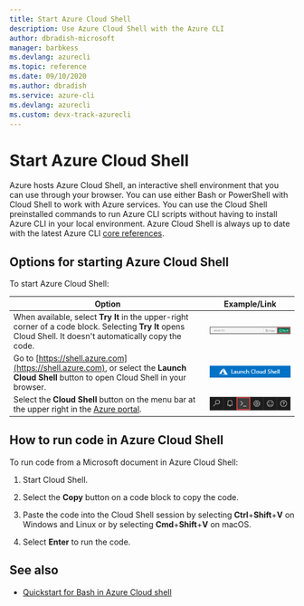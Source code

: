 ```yaml
---
title: Start Azure Cloud Shell
description: Use Azure Cloud Shell with the Azure CLI
author: dbradish-microsoft
manager: barbkess
ms.devlang: azurecli
ms.topic: reference
ms.date: 09/10/2020
ms.author: dbradish
ms.service: azure-cli
ms.devlang: azurecli
ms.custom: devx-track-azurecli
---
```


# Start Azure Cloud Shell

Azure hosts Azure Cloud Shell, an interactive shell environment that you can use through your browser. You can use either Bash or PowerShell with Cloud Shell to work with Azure services. You can use the Cloud Shell preinstalled commands to run Azure CLI scripts without having to install Azure CLI in your local environment.  Azure Cloud Shell is always up to date with the latest Azure CLI [core references](/cli/azure/reference-types-and-status#core).

## Options for starting Azure Cloud Shell
To start Azure Cloud Shell:

| Option | Example/Link |
|-----------------------------------------------|---|
| When available, select **Try It** in the upper-right corner of a code block. Selecting **Try It** opens Cloud Shell.  It doesn't automatically copy the code. | ![Example of Try It for Azure Cloud Shell](./media/cloud-shell-try-it/cli-try-it.png) |
| Go to [https://shell.azure.com](https://shell.azure.com), or select the **Launch Cloud Shell** button to open Cloud Shell in your browser. | [![Launch Cloud Shell in a new window](media/cloud-shell-try-it/launch-cloud-shell.png)](https://shell.azure.com) |
| Select the **Cloud Shell** button on the menu bar at the upper right in the [Azure portal](https://portal.azure.com). | ![Cloud Shell button in the Azure portal](./media/cloud-shell-try-it/cloud-shell-menu.png) |

## How to run code in Azure Cloud Shell

To run code from a Microsoft document in Azure Cloud Shell:

1. Start Cloud Shell.

1. Select the **Copy** button on a code block to copy the code.

1. Paste the code into the Cloud Shell session by selecting **Ctrl**+**Shift**+**V** on Windows and Linux or by selecting **Cmd**+**Shift**+**V** on macOS.

1. Select **Enter** to run the code.

## See also

* [Quickstart for Bash in Azure Cloud shell](/azure/cloud-shell/quickstart)
